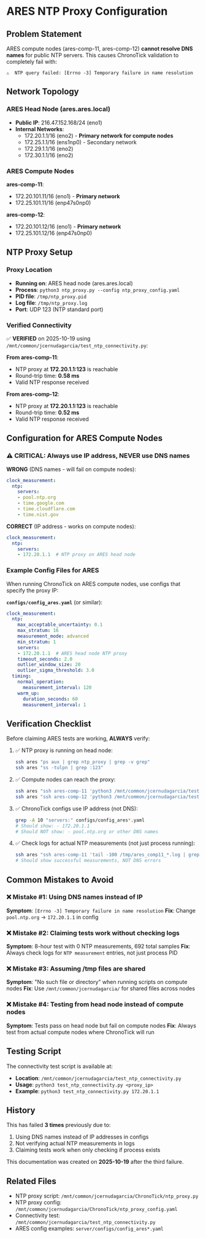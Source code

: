 # ARES NTP Proxy Configuration

## Problem Statement

ARES compute nodes (ares-comp-11, ares-comp-12) **cannot resolve DNS names** for public NTP servers. This causes ChronoTick validation to completely fail with:
```
⚠️  NTP query failed: [Errno -3] Temporary failure in name resolution
```

## Network Topology

### ARES Head Node (ares.ares.local)
- **Public IP**: 216.47.152.168/24 (eno1)
- **Internal Networks**:
  - 172.20.1.1/16 (eno2) - **Primary network for compute nodes**
  - 172.25.1.1/16 (ens1np0) - Secondary network
  - 172.29.1.1/16 (eno2)
  - 172.30.1.1/16 (eno2)

### ARES Compute Nodes
**ares-comp-11**:
- 172.20.101.11/16 (eno1) - **Primary network**
- 172.25.101.11/16 (enp47s0np0)

**ares-comp-12**:
- 172.20.101.12/16 (eno1) - **Primary network**
- 172.25.101.12/16 (enp47s0np0)

## NTP Proxy Setup

### Proxy Location
- **Running on**: ARES head node (ares.ares.local)
- **Process**: `python3 ntp_proxy.py --config ntp_proxy_config.yaml`
- **PID file**: `/tmp/ntp_proxy.pid`
- **Log file**: `/tmp/ntp_proxy.log`
- **Port**: UDP 123 (NTP standard port)

### Verified Connectivity

✅ **VERIFIED** on 2025-10-19 using `/mnt/common/jcernudagarcia/test_ntp_connectivity.py`:

**From ares-comp-11**:
- NTP proxy at **172.20.1.1:123** is reachable
- Round-trip time: **0.58 ms**
- Valid NTP response received

**From ares-comp-12**:
- NTP proxy at **172.20.1.1:123** is reachable
- Round-trip time: **0.52 ms**
- Valid NTP response received

## Configuration for ARES Compute Nodes

### ⚠️ CRITICAL: Always use IP address, NEVER use DNS names

**WRONG** (DNS names - will fail on compute nodes):
```yaml
clock_measurement:
  ntp:
    servers:
    - pool.ntp.org
    - time.google.com
    - time.cloudflare.com
    - time.nist.gov
```

**CORRECT** (IP address - works on compute nodes):
```yaml
clock_measurement:
  ntp:
    servers:
    - 172.20.1.1  # NTP proxy on ARES head node
```

### Example Config Files for ARES

When running ChronoTick on ARES compute nodes, use configs that specify the proxy IP:

**`configs/config_ares.yaml`** (or similar):
```yaml
clock_measurement:
  ntp:
    max_acceptable_uncertainty: 0.1
    max_stratum: 16
    measurement_mode: advanced
    min_stratum: 1
    servers:
    - 172.20.1.1  # ARES head node NTP proxy
    timeout_seconds: 2.0
    outlier_window_size: 20
    outlier_sigma_threshold: 3.0
  timing:
    normal_operation:
      measurement_interval: 120
    warm_up:
      duration_seconds: 60
      measurement_interval: 1
```

## Verification Checklist

Before claiming ARES tests are working, **ALWAYS** verify:

1. ✅ NTP proxy is running on head node:
   ```bash
   ssh ares "ps aux | grep ntp_proxy | grep -v grep"
   ssh ares "ss -tulpn | grep :123"
   ```

2. ✅ Compute nodes can reach the proxy:
   ```bash
   ssh ares "ssh ares-comp-11 'python3 /mnt/common/jcernudagarcia/test_ntp_connectivity.py 172.20.1.1'"
   ssh ares "ssh ares-comp-12 'python3 /mnt/common/jcernudagarcia/test_ntp_connectivity.py 172.20.1.1'"
   ```

3. ✅ ChronoTick configs use IP address (not DNS):
   ```bash
   grep -A 10 "servers:" configs/config_ares*.yaml
   # Should show: - 172.20.1.1
   # Should NOT show: - pool.ntp.org or other DNS names
   ```

4. ✅ Check logs for actual NTP measurements (not just process running):
   ```bash
   ssh ares "ssh ares-comp-11 'tail -100 /tmp/ares_comp11_*.log | grep \"NTP measurement\"'"
   # Should show successful measurements, NOT DNS errors
   ```

## Common Mistakes to Avoid

### ❌ Mistake #1: Using DNS names instead of IP
**Symptom**: `[Errno -3] Temporary failure in name resolution`
**Fix**: Change `pool.ntp.org` → `172.20.1.1` in config

### ❌ Mistake #2: Claiming tests work without checking logs
**Symptom**: 8-hour test with 0 NTP measurements, 692 total samples
**Fix**: Always check logs for `NTP measurement` entries, not just process PID

### ❌ Mistake #3: Assuming /tmp files are shared
**Symptom**: "No such file or directory" when running scripts on compute nodes
**Fix**: Use `/mnt/common/jcernudagarcia/` for shared files across nodes

### ❌ Mistake #4: Testing from head node instead of compute nodes
**Symptom**: Tests pass on head node but fail on compute nodes
**Fix**: Always test from actual compute nodes where ChronoTick will run

## Testing Script

The connectivity test script is available at:
- **Location**: `/mnt/common/jcernudagarcia/test_ntp_connectivity.py`
- **Usage**: `python3 test_ntp_connectivity.py <proxy_ip>`
- **Example**: `python3 test_ntp_connectivity.py 172.20.1.1`

## History

This has failed **3 times** previously due to:
1. Using DNS names instead of IP addresses in configs
2. Not verifying actual NTP measurements in logs
3. Claiming tests work when only checking if process exists

This documentation was created on **2025-10-19** after the third failure.

## Related Files

- NTP proxy script: `/mnt/common/jcernudagarcia/ChronoTick/ntp_proxy.py`
- NTP proxy config: `/mnt/common/jcernudagarcia/ChronoTick/ntp_proxy_config.yaml`
- Connectivity test: `/mnt/common/jcernudagarcia/test_ntp_connectivity.py`
- ARES config examples: `server/configs/config_ares*.yaml`
